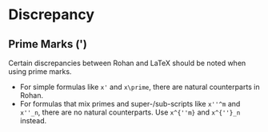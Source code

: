 # Discrepancy

## Prime Marks (')

Certain discrepancies between Rohan and LaTeX should be noted when using prime marks.

- For simple formulas like `x'` and `x\prime`, there are natural counterparts in Rohan.
- For formulas that mix primes and super-/sub-scripts like `x''^m` and `x''_n`, there are no natural counterparts. Use `x^{''m}` and `x^{''}_n` instead.
